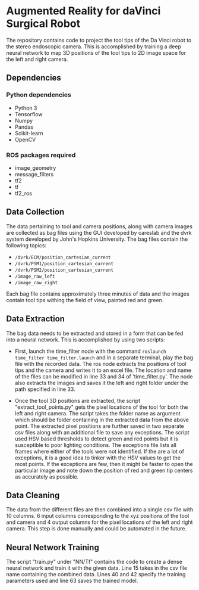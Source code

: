 # Augmented Reality for daVinci Surgical Robot

The repository contains code to project the tool tips of the Da Vinci robot to the stereo endoscopic camera. This is accomplished by training a deep neural network to map 3D positions of the tool tips to 2D image space for the left and right camera.

## Dependencies

### Python dependencies

* Python 3
* Tensorflow
* Numpy
* Pandas
* Scikit-learn
* OpenCV

### ROS packages required

* image_geometry
* message_filters
* tf2
* tf
* tf2_ros


## Data Collection

The data pertaining to tool and camera positions, along with camera images are collected as bag files using the GUI developed by careslab and the dvrk system developed by John's Hopkins University. The bag files contain the following topics:
* `/dvrk/ECM/position_cartesian_current`
* `/dvrk/PSM1/position_cartesian_current`
* `/dvrk/PSM2/position_cartesian_current`
* `/image_raw_left`
* `/image_raw_right`

Each bag file contains approximately three minutes of data and the images contain tool tips withing the field of view, painted red and green.

## Data Extraction

The bag data needs to be extracted and stored in a form that can be fed into a neural network. This is accomplished by using two scripts:
* First, launch the time_filter node with the command `roslaunch time_filter time_filter.launch` and in a separate terminal, play the bag file with the recorded data. The ros node extracts the positions of tool tips and the camera and writes it to an excel file. The location and name of the files can be modified in line 33 and 34 of 'time_filter.py'. The node also extracts the images and saves it the left and right folder under the path specified in line 33.

* Once the tool 3D positions are extracted, the script "extract_tool_points.py" gets the pixel locations of the tool for both the left and right camera. The script takes the folder name as argument which should be folder containing in the extracted data from the above point. The extracted pixel positions are further saved in two separate csv files along with an additional file to save any exceptions. The script used HSV based thresholds to detect green and red points but it is susceptible to poor lighting conditions. The exceptions file lists all frames where either of the tools were not identified. If the are a lot of exceptions, it is a good idea to tinker with the HSV values to get the most points. If the exceptions are few, then it might be faster to open the particular image and note down the position of red and green tip centers as accurately as possible.

## Data Cleaning

The data from the different files are then combined into a single csv file with 10 columns. 6 input columns corresponding to the xyz positions of the tool and camera and 4 output columns for the pixel locations of the left and right camera. This step is done manually and could be automated in the future.

## Neural Network Training

The script "train.py" under "NN/Tf" contains the code to create a dense neural network and train it with the given data. Line 15 takes in the csv file name containing the combined data. Lines 40 and 42 specify the training parameters used and line 63 saves the trained model. 
